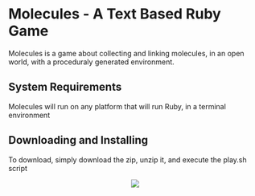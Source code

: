 # Molecules - A Text Based Ruby Game

Molecules is a game about collecting and linking molecules, in an open world, with a proceduraly generated environment.

## System Requirements
Molecules will run on any platform that will run Ruby, in a terminal environment

## Downloading and Installing
To download, simply download the zip, unzip it, and execute the play.sh script
<div style="text-align:center"><img src ="http://i.imgur.com/IWs1m4P.png" /></div>



